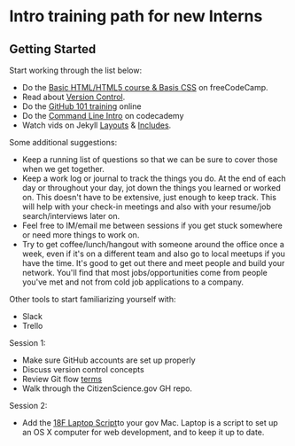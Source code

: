 # Intro training path for new Interns

## Getting Started
Start working through the list below:
* Do the [Basic HTML/HTML5 course & Basis CSS](https://www.freecodecamp.org/) on freeCodeCamp.
* Read about [Version Control](https://www.atlassian.com/git/tutorials/what-is-version-control).
* Do the [GitHub 101 training](https://services.github.com/on-demand/) online
* Do the [Command Line Intro](https://www.codecademy.com/learn/learn-the-command-line) on codecademy
* Watch vids on Jekyll [Layouts](https://www.youtube.com/watch?v=bDQsGdCWv4I&list=PLLAZ4kZ9dFpOPV5C5Ay0pHaa0RJFhcmcB&index=12) & [Includes](https://www.youtube.com/watch?v=HfcJeRby2a8&list=PLLAZ4kZ9dFpOPV5C5Ay0pHaa0RJFhcmcB&index=14).

Some additional suggestions:  
* Keep a running list of questions so that we can be sure to cover those when we get together.
* Keep a work log or journal to track the things you do. At the end of each day or throughout your day, jot down the things you learned or worked on. This doesn't have to be extensive, just enough to keep track. This will help with your check-in meetings and also with your resume/job search/interviews later on.
* Feel free to IM/email me between sessions if you get stuck somewhere or need more things to work on. 
* Try to get coffee/lunch/hangout with someone around the office once a week, even if it's on a different team and also go to local meetups if you have the time. It's good to get out there and meet people and build your network. You'll find that most jobs/opportunities come from people you've met and not from cold job applications to a company.

Other tools to start familiarizing yourself with:
* Slack
* Trello




Session 1:
* Make sure GitHub accounts are set up properly
* Discuss version control concepts
* Review Git flow [terms](https://github.com/mozillascience/friendly-github/blob/master/assets/glossary.md)
* Walk through the CitizenScience.gov GH repo.

Session 2:
* Add the [18F Laptop Script](https://github.com/18F/laptop)to your gov Mac. Laptop is a script to set up an OS X computer for web development, and to keep it up to date.